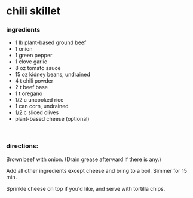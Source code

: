 # chili skillet

### ingredients
- 1 lb plant-based ground beef
- 1 onion
- 1 green pepper
- 1 clove garlic
- 8 oz tomato sauce
- 15 oz kidney beans, undrained
- 4 t chili powder
- 2 t beef base
- 1 t oregano
- 1/2 c uncooked rice
- 1 can corn, undrained
- 1/2 c sliced olives
- plant-based cheese (optional)

<br>

### directions:

Brown beef with onion. (Drain grease afterward if there is any.)

Add all other ingredients except cheese and bring to a boil. Simmer for 15 min.

Sprinkle cheese on top if you'd like, and serve with tortilla chips.
